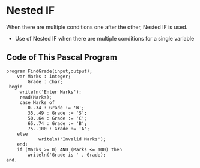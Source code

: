 # Nested IF
When there are multiple conditions one after the other, Nested IF is used.
- Use of Nested IF when there are multiple conditions for a single variable

## Code of This Pascal Program

```
program FindGrade(input,output);
    var Marks : integer;
        Grade : char;
 begin
     writeln('Enter Marks');
     read(Marks);
     case Marks of
        0..34 : Grade := 'W';
        35..49 : Grade := 'S';
        50..64 : Grade := 'C';
        65..74 : Grade := 'B';
        75..100 : Grade := 'A';
    else
            writeln('Invalid Marks');
    end;
    if (Marks >= 0) AND (Marks <= 100) then
        writeln('Grade is ' , Grade);
end.
```
